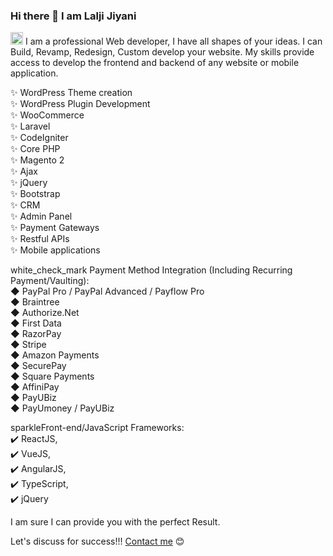 ### Hi there 👋 I am Lalji Jiyani

<p dir="auto"><g-emoji class="g-emoji" alias="small_orange_diamond" fallback-src="https://github.githubassets.com/images/icons/emoji/unicode/1f538.png"><img class="emoji" alt="small_orange_diamond" height="20" width="20" src="https://github.githubassets.com/images/icons/emoji/unicode/1f538.png"></g-emoji> I am a professional Web developer, I have all shapes of your ideas. I can Build, Revamp, Redesign, Custom develop your website. My skills provide access to develop the frontend and backend of any website or mobile application.</p>

✨ WordPress Theme creation <br/>
✨ WordPress Plugin Development <br/>
✨ WooCommerce <br/>
✨ Laravel <br/>
✨ CodeIgniter <br/>
✨ Core PHP <br/>
✨ Magento 2 <br/>
✨ Ajax <br/>
✨ jQuery <br/>
✨ Bootstrap <br/>
✨ CRM <br/>
✨ Admin Panel <br/>
✨ Payment Gateways <br/>
✨ Restful APIs <br/>
✨ Mobile applications <br/>

white_check_mark Payment Method Integration (Including Recurring Payment/Vaulting): <br/>
◆ PayPal Pro / PayPal Advanced / Payflow Pro <br/>
◆ Braintree <br/>
◆ Authorize.Net <br/>
◆ First Data <br/>
◆ RazorPay <br/>
◆ Stripe <br/>
◆ Amazon Payments <br/>
◆ SecurePay <br/>
◆ Square Payments <br/>
◆ AffiniPay <br/>
◆ PayUBiz <br/>
◆ PayUmoney / PayUBiz <br/>

sparkleFront-end/JavaScript Frameworks: <br/>
✔️  ReactJS, <br/>
✔️ VueJS, <br/>
✔️ AngularJS, <br/>
✔️ TypeScript, <br/>
✔️ jQuery <br/>


<p>I am sure I can provide you with the perfect Result.</p>

<p> Let's discuss for success!!! <a href="mailto:jiyanilalji2323@gmail.com">Contact me</a> 😊 </p>

 
<!--
**jiyanilalji/jiyanilalji** is a ✨ _special_ ✨ repository because its `README.md` (this file) appears on your GitHub profile.

Here are some ideas to get you started:

- 🔭 I’m currently working on ...
- 🌱 I’m currently learning ...
- 👯 I’m looking to collaborate on ...
- 🤔 I’m looking for help with ...
- 💬 Ask me about ...
- 📫 How to reach me: ...
- 😄 Pronouns: ...
- ⚡ Fun fact: ...
-->
